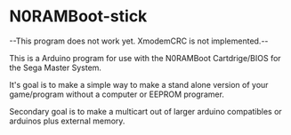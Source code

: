 # N0RAMBoot-stick

--This program does not work yet. XmodemCRC is not implemented.--

This is a Arduino program for use with the N0RAMBoot Cartdrige/BIOS for the Sega Master System.

It's goal is to make a simple way to make a stand alone version of your game/program without a computer or EEPROM programer.

Secondary goal is to make a multicart out of larger arduino compatibles or arduinos plus external memory.
